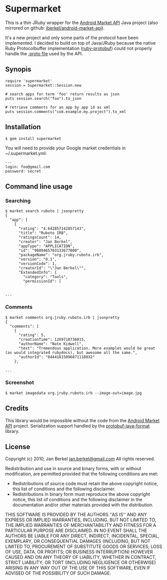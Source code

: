 
# Supermarket

This is a thin JRuby wrapper for the [Android Market API](http://code.google.com/p/android-market-api/) Java project (also mirrored on github: [jberkel/android-market-api](http://github.com/jberkel/android-market-api/)).

It's a new project and only some parts of the protocol have been implemented. I decided to build on top of Java/JRuby because the native Ruby Protocolbuffer implementation ([ruby-protobuf](http://code.google.com/p/ruby-protobuf/)) could not properly handle the [.proto file](http://github.com/jberkel/android-market-api/blob/master/AndroidMarketApi/proto/market.proto) used by the API.

## Synopis
    require 'supermarket'
    session = Supermarket::Session.new

    # search apps for term 'foo' return results as json
    puts session.search("foo").to_json

    # retrieve comments for an app by app id as xml
    puts session.comments("com.example.my.project").to_xml


## Installation

    $ gem install supermarket

You will need to provide your Google market credentials in ~/.supermarket.yml:

    ---
    login: foo@gmail.com
    password: secret

## Command line usage

### Searching

    $ market search ruboto | jsonpretty
    {
      "app": [
        {
          "rating": "4.642857142857143",
          "title": "Ruboto IRB",
          "ratingsCount": 14,
          "creator": "Jan Berkel",
          "appType": "APPLICATION",
          "id": "9089465703133677000",
          "packageName": "org.jruby.ruboto.irb",
          "version": "0.1",
          "versionCode": 1,
          "creatorId": "\"Jan Berkel\"",
          "ExtendedInfo": {
            "category": "Tools",
            "permissionId": [


    ...

### Comments

    $ market comments org.jruby.ruboto.irb | jsonpretty
    {
      "comments": [
        {
          "rating": 5,
          "creationTime": 1269710736815,
          "authorName": "Nate Kidwell",
          "text": "Tremendous application. More examples would be great (as would integrated rubydocs), but awesome all the same.",
          "authorId": "04441815096871118032"
        },

    ...

### Screenshot

    $ market imagedata org.jruby.ruboto.irb --image-out=image.jpg

## Credits

This library would be impossible without the code from the [Android Market API](http://code.google.com/p/android-market-api/) project. Serialization support handled by the [protobuf-java-format](http://code.google.com/p/protobuf-java-format/) library.

## License

Copyright (c) 2010, Jan Berkel <jan.berkel@gmail.com>
All rights reserved.

Redistribution and use in source and binary forms, with or without
modification, are permitted provided that the following conditions are met:
   * Redistributions of source code must retain the above copyright
     notice, this list of conditions and the following disclaimer.
   * Redistributions in binary form must reproduce the above copyright
     notice, this list of conditions and the following disclaimer in the
     documentation and/or other materials provided with the distribution.

THIS SOFTWARE IS PROVIDED BY THE AUTHORS ''AS IS'' AND ANY
EXPRESS OR IMPLIED WARRANTIES, INCLUDING, BUT NOT LIMITED TO, THE IMPLIED
WARRANTIES OF MERCHANTABILITY AND FITNESS FOR A PARTICULAR PURPOSE ARE
DISCLAIMED. IN NO EVENT SHALL THE AUTHORS BE LIABLE FOR ANY
DIRECT, INDIRECT, INCIDENTAL, SPECIAL, EXEMPLARY, OR CONSEQUENTIAL DAMAGES
(INCLUDING, BUT NOT LIMITED TO, PROCUREMENT OF SUBSTITUTE GOODS OR SERVICES;
LOSS OF USE, DATA, OR PROFITS; OR BUSINESS INTERRUPTION) HOWEVER CAUSED AND
ON ANY THEORY OF LIABILITY, WHETHER IN CONTRACT, STRICT LIABILITY, OR TORT
(INCLUDING NEGLIGENCE OR OTHERWISE) ARISING IN ANY WAY OUT OF THE USE OF THIS
SOFTWARE, EVEN IF ADVISED OF THE POSSIBILITY OF SUCH DAMAGE.
